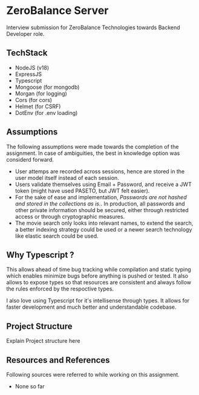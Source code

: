 # ZeroBalance Server
Interview submission for ZeroBalance Technologies towards Backend Developer role.

## TechStack
- NodeJS (v18)
- ExpressJS
- Typescript
- Mongoose (for mongodb)
- Morgan (for logging)
- Cors (for cors)
- Helmet (for CSRF)
- DotEnv (for .env loading)


## Assumptions
The following assumptions were made towards the completion of the assignment. In case of ambiguities, the best in knowledge option was considerd forward.

- User attemps are recorded across sessions, hence are stored in the user model itself instead of each session.
- Users validate themselves using Email + Password, and receive a JWT token (might have used PASETO, but JWT felt easier).
- For the sake of ease and implementation, *Passwords are not hashed and stored in the collections as is.*. In production, all passwords and other private information should be secured, either through restricted access or through cryptographic measures.
- The movie search only looks into relevant names, to extend the search, a better indexing strategy could be used or a newer search technology like elastic search could be used.


## Why Typescript ?
This allows ahead of time bug tracking while compilation and static typing which enables minimize bugs before anything is pushed or tested. It also allows to expose types so that resources are consistent and always follow the rules enforced by the respoctive types.

I also love using Typescript for it's intellisense through types. It allows for faster development and much better and understandable codebase.

## Project Structure
Explain Project structure here



## Resources and References
Following sources were referred to while working on this assignment.

- None so far